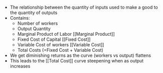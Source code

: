 - The relationship between the quantity of inputs used to make a good to the quantity of outputs
- Contains:
	- Number of workers
	- Output Quantity
	- Marginal Product of Labor [[Marginal Product]]
	- Fixed Cost of Capital [[Fixed Cost]]
	- Variable Cost of workers [[Variable Cost]]
	- Total Costs (=Fixed Cost + Variable Cost)
- We get diminishing returns as the curve (workers vs output) flattens
- This leads to the [[Total Cost]] curve steepening when as output increases
